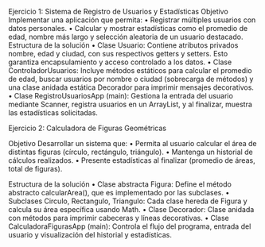 Ejercicio 1: Sistema de Registro de Usuarios y Estadísticas
Objetivo
Implementar una aplicación que permita:
•	Registrar múltiples usuarios con datos personales.
•	Calcular y mostrar estadísticas como el promedio de edad, nombre más largo y selección aleatoria de un usuario destacado.
Estructura de la solución
•	Clase Usuario: Contiene atributos privados nombre, edad y ciudad, con sus respectivos getters y setters. Esto garantiza encapsulamiento y acceso controlado a los datos.
•	Clase ControladorUsuarios: Incluye métodos estáticos para calcular el promedio de edad, buscar usuarios por nombre o ciudad (sobrecarga de métodos) y una clase anidada estática Decorador para imprimir mensajes decorativos.
•	Clase RegistroUsuariosApp (main): Gestiona la entrada del usuario mediante Scanner, registra usuarios en un ArrayList, y al finalizar, muestra las estadísticas solicitadas.



Ejercicio 2: Calculadora de Figuras Geométricas

Objetivo
Desarrollar un sistema que:
•	Permita al usuario calcular el área de distintas figuras (círculo, rectángulo, triángulo).
•	Mantenga un historial de cálculos realizados.
•	Presente estadísticas al finalizar (promedio de áreas, total de figuras).

Estructura de la solución
•	Clase abstracta Figura: Define el método abstracto calcularArea(), que es implementado por las subclases.
•	Subclases Circulo, Rectangulo, Triangulo: Cada clase hereda de Figura y calcula su área específica usando Math.
•	Clase Decorador: Clase anidada con métodos para imprimir cabeceras y líneas decorativas.
•	Clase CalculadoraFigurasApp (main): Controla el flujo del programa, entrada del usuario y visualización del historial y estadísticas.
